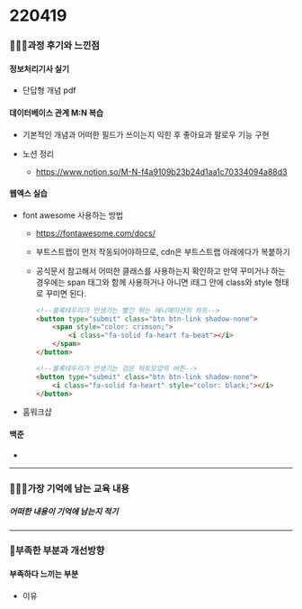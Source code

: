 # 220419

### 👨🏼‍🏫과정 후기와 느낀점

#### 정보처리기사 실기

- 단답형 개념 pdf



#### 데이터베이스 관계 M:N 복습

- 기본적인 개념과 어떠한 필드가 쓰이는지 익힌 후 좋아요과 팔로우 기능 구현

- 노션 정리
  - https://www.notion.so/M-N-f4a9109b23b24d1aa1c70334094a88d3



#### 웹엑스 실습

- font awesome 사용하는 방법

  - https://fontawesome.com/docs/

  - 부트스트랩이 먼저 작동되어야하므로, cdn은 부트스트랩 아래에다가 복붙하기

  - 공식문서 참고해서 어떠한 클래스를 사용하는지 확인하고 만약 꾸미거나 하는 경우에는 span 태그와 함께 사용하거나 아니면 i태그 안에 class와 style 형태로 꾸미면 된다.

    ```html
    <!--블록테두리가 안생기는 빨간 뛰는 애니매이션의 하트-->
    <button type="submit" class="btn btn-link shadow-none">
        <span style="color: crimson;">
            <i class="fa-solid fa-heart fa-beat"></i>
        </span>
    </button>
    
    <!--블록테두리가 안생기는 검은 하트모양의 버튼-->
    <button type="submit" class="btn btn-link shadow-none">
        <i class="fa-solid fa-heart" style="color: black;"></i>
    </button>
    ```

- 홈워크샵



#### 백준

- 

---

### 💁🏼‍♂️가장 기억에 남는 교육 내용

##### 어떠한 내용이 기억에 남는지 적기

---

### 💫부족한 부분과 개선방향

#### 부족하다 느끼는 부분

- 이유

